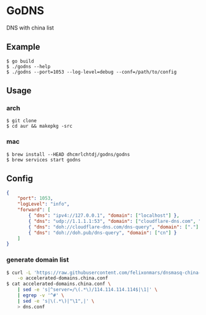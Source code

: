 # GoDNS

DNS with china list

## Example

```
$ go build
$ ./godns --help
$ ./godns --port=1053 --log-level=debug --conf=/path/to/config
```

## Usage

### arch
```
$ git clone
$ cd aur && makepkg -src
```

### mac
```
$ brew install --HEAD dhcmrlchtdj/godns/godns
$ brew services start godns
```

## Config

```json
{
    "port": 1053,
    "logLevel": "info",
    "forward": [
        { "dns": "ipv4://127.0.0.1", "domain": ["localhost"] },
        { "dns": "udp://1.1.1.1:53", "domain": ["cloudflare-dns.com", "doh.pub"] },
        { "dns": "doh://cloudflare-dns.com/dns-query", "domain": ["."] },
        { "dns": "doh://doh.pub/dns-query", "domain": ["cn"] }
    ]
}
```

### generate domain list

```sh
$ curl -L 'https://raw.githubusercontent.com/felixonmars/dnsmasq-china-list/master/accelerated-domains.china.conf' \
    -o accelerated-domains.china.conf
$ cat accelerated-domains.china.conf \
    | sed -e 's|^server=/\(.*\)/114.114.114.114$|\1|' \
    | egrep -v '^#' \
    | sed -e 's|\(.*\)|"\1",|' \
    > dns.conf
```
